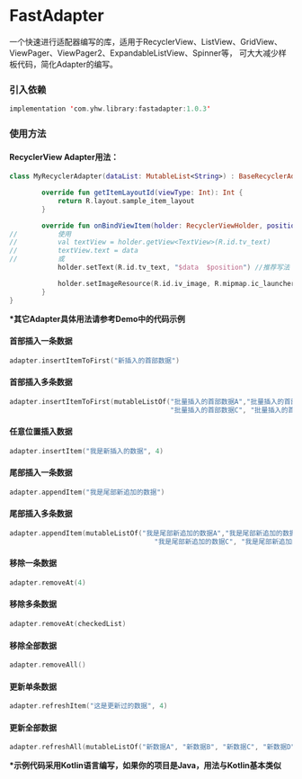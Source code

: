 # FastAdapter
一个快速进行适配器编写的库，适用于RecyclerView、ListView、GridView、ViewPager、ViewPager2、ExpandableListView、Spinner等，
可大大减少样板代码，简化Adapter的编写。

### 引入依赖

```kotlin
implementation 'com.yhw.library:fastadapter:1.0.3'
```

### 使用方法

#### RecyclerView Adapter用法：
```kotlin
class MyRecyclerAdapter(dataList: MutableList<String>) : BaseRecyclerAdapter<String>(dataList) {

        override fun getItemLayoutId(viewType: Int): Int {
            return R.layout.sample_item_layout
        }

        override fun onBindViewItem(holder: RecyclerViewHolder, position: Int, data: String) {
//          使用
//          val textView = holder.getView<TextView>(R.id.tv_text)
//          textView.text = data   
//          或               
            holder.setText(R.id.tv_text, "$data  $position") //推荐写法

            holder.setImageResource(R.id.iv_image, R.mipmap.ic_launcher)
        }
}
```
**\*其它Adapter具体用法请参考Demo中的代码示例**

#### 首部插入一条数据
```kotlin
adapter.insertItemToFirst("新插入的首部数据")
```
#### 首部插入多条数据
```kotlin
adapter.insertItemToFirst(mutableListOf("批量插入的首部数据A","批量插入的首部数据B", 
                                        "批量插入的首部数据C", "批量插入的首部数据D" ))
```
#### 任意位置插入数据
```kotlin
adapter.insertItem("我是新插入的数据", 4)
```
#### 尾部插入一条数据
```kotlin
adapter.appendItem("我是尾部新追加的数据")
```
#### 尾部插入多条数据
```kotlin
adapter.appendItem(mutableListOf("我是尾部新追加的数据A","我是尾部新追加的数据B", 
                                    "我是尾部新追加的数据C", "我是尾部新追加的数据D"))
```
#### 移除一条数据
```kotlin
adapter.removeAt(4)
```
#### 移除多条数据
```kotlin
adapter.removeAt(checkedList)
```
#### 移除全部数据
```kotlin
adapter.removeAll()
```
#### 更新单条数据
```kotlin
adapter.refreshItem("这是更新过的数据", 4)
```
#### 更新全部数据
```kotlin
adapter.refreshAll(mutableListOf("新数据A", "新数据B", "新数据C", "新数据D", "新数据E", "新数据F", "新数据G", "新数据H"))
```


**\*示例代码采用Kotlin语言编写，如果你的项目是Java，用法与Kotlin基本类似**
